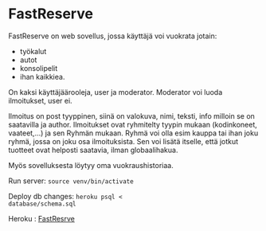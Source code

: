 # FastReserve

FastReserve on web sovellus, jossa käyttäjä voi vuokrata jotain:
- työkalut
- autot
- konsolipelit
- ihan kaikkiea.

On kaksi käyttäjäärooleja, user ja moderator. Moderator voi luoda ilmoitukset, user ei.

Ilmoitus on post tyyppinen, siinä on valokuva, nimi, teksti, info milloin se on saatavilla ja author.
Ilmoitukset ovat ryhmitelty tyypin mukaan (kodinkoneet, vaateet,...) ja sen Ryhmän mukaan.
Ryhmä voi olla esim kauppa tai ihan joku ryhmä, jossa on joku osa ilmoituksista. Sen voi lisätä itselle, että jotkut tuotteet ovat helposti saatavia, ilman globaalihakua.

Myös sovelluksesta löytyy oma vuokraushistoriaa.

Run server: <code>source venv/bin/activate</code>

Deploy db changes: <code>heroku psql < database/schema.sql</code> 

Heroku : [FastResrve](https://fast-reserve.herokuapp.com)
